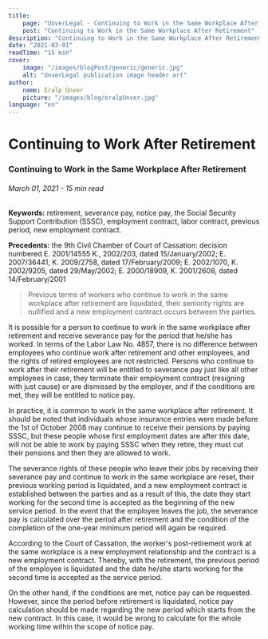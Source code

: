 ```yaml
---
title:
    page: "UnverLegal - Continuing to Work in the Same Workplace After Retirement"
    post: "Continuing to Work in the Same Workplace After Retirement"
description: "Continuing to Work in the Same Workplace After Retirement"
date: "2021-03-01"
readTime: "15 min"
cover:
    image: "/images/blogPost/generic/generic.jpg"
    alt: "UnverLegal publication image header art"
author:
    name: Eralp Ünver
    picture: "/images/blog/eralpUnver.jpg"
language: "en"
---
```


# Continuing to Work After Retirement

### Continuing to Work in the Same Workplace After Retirement

###### March 01, 2021 - 15 min read

**Keywords:** retirement, severance pay, notice pay, the Social Security Support Contribution (SSSC), employment contract, labor contract, previous period, new employment contract.

**Precedents:** the 9th Civil Chamber of Court of Cassation: decision numbered E. 2001/14555 K., 2002/203, dated 15/January/2002; E. 2007/36441, K. 2009/2758, dated 17/February/2009; E. 2002/1070, K. 2002/9205, dated 29/May/2002; E. 2000/18909, K. 2001/2608, dated 14/February/2001

> Previous terms of workers who continue to work in the same workplace after retirement are liquidated, their seniority rights are nullified and a new employment contract occurs between the parties.

It is possible for a person to continue to work in the same workplace after retirement and receive severance pay for the period that he/she has worked. In terms of the Labor Law No. 4857, there is no difference between employees who continue work after retirement and other employees, and the rights of retired employees are not restricted. Persons who continue to work after their retirement will be entitled to severance pay just like all other employees in case, they terminate their employment contract (resigning with just cause) or are dismissed by the employer, and if the conditions are met, they will be entitled to notice pay.

In practice, it is common to work in the same workplace after retirement. It should be noted that individuals whose insurance entries were made before the 1st of October 2008 may continue to receive their pensions by paying SSSC, but these people whose first employment dates are after this date, will not be able to work by paying SSSC when they retire, they must cut their pensions and then they are allowed to work.

The severance rights of these people who leave their jobs by receiving their severance pay and continue to work in the same workplace are reset, their previous working period is liquidated, and a new employment contract is established between the parties and as a result of this, the date they start working for the second time is accepted as the beginning of the new service period. In the event that the employee leaves the job, the severance pay is calculated over the period after retirement and the condition of the completion of the one-year minimum period will again be required.

According to the Court of Cassation, the worker's post-retirement work at the same workplace is a new employment relationship and the contract is a new employment contract. Thereby, with the retirement, the previous period of the employee is liquidated and the date he/she starts working for the second time is accepted as the service period.

On the other hand, if the conditions are met, notice pay can be requested. However, since the period before retirement is liquidated, notice pay calculation should be made regarding the new period which starts from the new contract. In this case, it would be wrong to calculate for the whole working time within the scope of notice pay.
